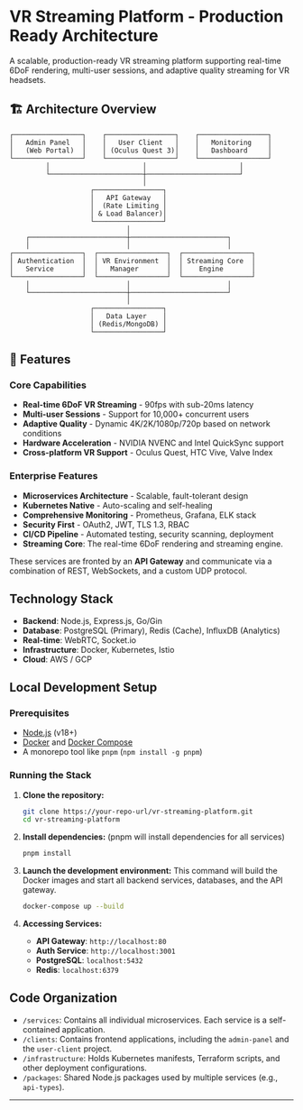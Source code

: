 # VR Streaming Platform - Production Ready Architecture

A scalable, production-ready VR streaming platform supporting real-time 6DoF rendering, multi-user sessions, and adaptive quality streaming for VR headsets.

## 🏗️ Architecture Overview

```
┌─────────────────┐    ┌─────────────────┐    ┌─────────────────┐
│   Admin Panel   │    │   User Client   │    │   Monitoring    │
│   (Web Portal)  │    │ (Oculus Quest 3)│    │   Dashboard     │
└─────────────────┘    └─────────────────┘    └─────────────────┘
         │                       │                       │
         └───────────────────────┼───────────────────────┘
                                 │
                    ┌─────────────────┐
                    │   API Gateway   │
                    │  (Rate Limiting │
                    │ & Load Balancer)│
                    └─────────────────┘
                             │
    ┌────────────────────────┼────────────────────────┐
    │                        │                        │
┌─────────────────┐  ┌─────────────────┐  ┌─────────────────┐
│ Authentication  │  │ VR Environment  │  │ Streaming Core  │
│   Service       │  │   Manager       │  │    Engine       │
└─────────────────┘  └─────────────────┘  └─────────────────┘
    │                        │                        │
    └────────────────────────┼────────────────────────┘
                             │
                    ┌─────────────────┐
                    │   Data Layer    │
                    │ (Redis/MongoDB) │
                    └─────────────────┘
```

## 🚀 Features

### Core Capabilities
- **Real-time 6DoF VR Streaming** - 90fps with sub-20ms latency
- **Multi-user Sessions** - Support for 10,000+ concurrent users
- **Adaptive Quality** - Dynamic 4K/2K/1080p/720p based on network conditions
- **Hardware Acceleration** - NVIDIA NVENC and Intel QuickSync support
- **Cross-platform VR Support** - Oculus Quest, HTC Vive, Valve Index

### Enterprise Features
- **Microservices Architecture** - Scalable, fault-tolerant design
- **Kubernetes Native** - Auto-scaling and self-healing
- **Comprehensive Monitoring** - Prometheus, Grafana, ELK stack
- **Security First** - OAuth2, JWT, TLS 1.3, RBAC
- **CI/CD Pipeline** - Automated testing, security scanning, deployment
- **Streaming Core**: The real-time 6DoF rendering and streaming engine.

These services are fronted by an **API Gateway** and communicate via a combination of REST, WebSockets, and a custom UDP protocol.

## Technology Stack

- **Backend**: Node.js, Express.js, Go/Gin
- **Database**: PostgreSQL (Primary), Redis (Cache), InfluxDB (Analytics)
- **Real-time**: WebRTC, Socket.io
- **Infrastructure**: Docker, Kubernetes, Istio
- **Cloud**: AWS / GCP

## Local Development Setup

### Prerequisites

- [Node.js](https://nodejs.org/) (v18+)
- [Docker](https://www.docker.com/) and [Docker Compose](https://docs.docker.com/compose/)
- A monorepo tool like `pnpm` (`npm install -g pnpm`)

### Running the Stack

1.  **Clone the repository:**
    ```bash
    git clone https://your-repo-url/vr-streaming-platform.git
    cd vr-streaming-platform
    ```

2.  **Install dependencies:**
    (pnpm will install dependencies for all services)
    ```bash
    pnpm install
    ```

3.  **Launch the development environment:**
    This command will build the Docker images and start all backend services, databases, and the API gateway.
    ```bash
    docker-compose up --build
    ```

4.  **Accessing Services:**
    - **API Gateway**: `http://localhost:80`
    - **Auth Service**: `http://localhost:3001`
    - **PostgreSQL**: `localhost:5432`
    - **Redis**: `localhost:6379`

## Code Organization

- `/services`: Contains all individual microservices. Each service is a self-contained application.
- `/clients`: Contains frontend applications, including the `admin-panel` and the `user-client` project.
- `/infrastructure`: Holds Kubernetes manifests, Terraform scripts, and other deployment configurations.
- `/packages`: Shared Node.js packages used by multiple services (e.g., `api-types`).

---